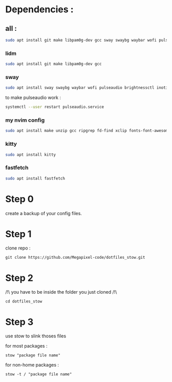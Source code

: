 # Dependencies :

## all :
```sh
sudo apt install git make libpam0g-dev gcc sway swaybg waybar wofi pulseaudio brightnessctl inotify-tools fonts-font-awesome unzip ripgrep fd-find xclip kitty fastfetch
```

### lidm
```sh
sudo apt install git make libpam0g-dev gcc
```
### sway
```sh
sudo apt install sway swaybg waybar wofi pulseaudio brightnessctl inotify-tools fonts-font-awesome
```
to make pulseaudio work :
```sh
systemctl --user restart pulseaudio.service
```
### my nvim config
```sh
sudo apt install make unzip gcc ripgrep fd-find xclip fonts-font-awesome
```
### kitty
```sh
sudo apt install kitty
```
### fastfetch
```sh
sudo apt install fastfetch
```

# Step 0
create a backup of your config files.

# Step 1
clone repo :

```git clone https://github.com/Megapixel-code/dotfiles_stow.git```

# Step 2

/!\ you have to be inside the folder you just cloned /!\
```
cd dotfiles_stow
```

# Step 3

use stow to slink thoses files

for most packages :

```
stow "package file name"
```

for non-home packages :

```
stow -t / "package file name"
```
